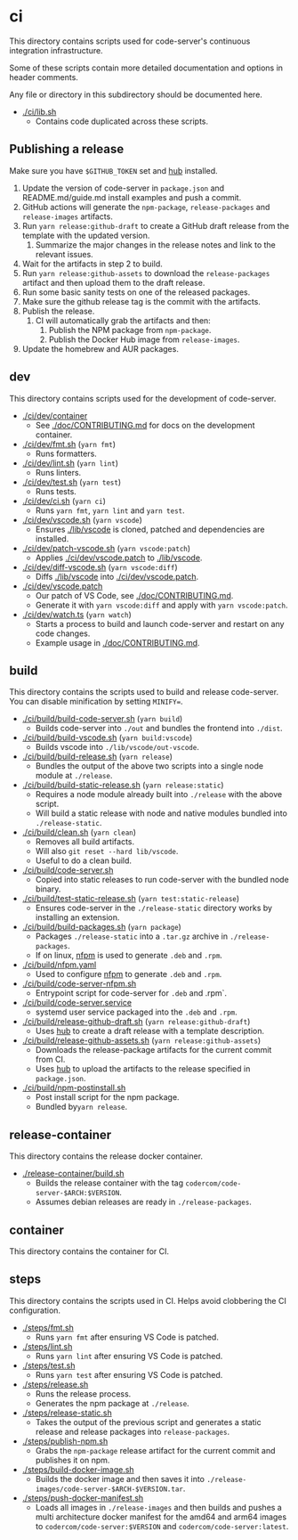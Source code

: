 # ci

This directory contains scripts used for code-server's continuous integration infrastructure.

Some of these scripts contain more detailed documentation and options
in header comments.

Any file or directory in this subdirectory should be documented here.

- [./ci/lib.sh](./lib.sh)
  - Contains code duplicated across these scripts.

## Publishing a release

Make sure you have `$GITHUB_TOKEN` set and [hub](https://github.com/github/hub) installed.

1. Update the version of code-server in `package.json` and README.md/guide.md install examples and push a commit.
2. GitHub actions will generate the `npm-package`, `release-packages` and `release-images` artifacts.
3. Run `yarn release:github-draft` to create a GitHub draft release from the template with
   the updated version.
   1. Summarize the major changes in the release notes and link to the relevant issues.
4. Wait for the artifacts in step 2 to build.
5. Run `yarn release:github-assets` to download the `release-packages` artifact and then
   upload them to the draft release.
6. Run some basic sanity tests on one of the released packages.
7. Make sure the github release tag is the commit with the artifacts.
8. Publish the release.
   1. CI will automatically grab the artifacts and then:
      1. Publish the NPM package from `npm-package`.
      2. Publish the Docker Hub image from `release-images`.
9. Update the homebrew and AUR packages.

## dev

This directory contains scripts used for the development of code-server.

- [./ci/dev/container](./dev/container)
  - See [./doc/CONTRIBUTING.md](../doc/CONTRIBUTING.md) for docs on the development container.
- [./ci/dev/fmt.sh](./dev/fmt.sh) (`yarn fmt`)
  - Runs formatters.
- [./ci/dev/lint.sh](./dev/lint.sh) (`yarn lint`)
  - Runs linters.
- [./ci/dev/test.sh](./dev/test.sh) (`yarn test`)
  - Runs tests.
- [./ci/dev/ci.sh](./dev/ci.sh) (`yarn ci`)
  - Runs `yarn fmt`, `yarn lint` and `yarn test`.
- [./ci/dev/vscode.sh](./dev/vscode.sh) (`yarn vscode`)
  - Ensures [./lib/vscode](../lib/vscode) is cloned, patched and dependencies are installed.
- [./ci/dev/patch-vscode.sh](./dev/patch-vscode.sh) (`yarn vscode:patch`)
  - Applies [./ci/dev/vscode.patch](./dev/vscode.patch) to [./lib/vscode](../lib/vscode).
- [./ci/dev/diff-vscode.sh](./dev/diff-vscode.sh) (`yarn vscode:diff`)
  - Diffs [./lib/vscode](../lib/vscode) into [./ci/dev/vscode.patch](./dev/vscode.patch).
- [./ci/dev/vscode.patch](./dev/vscode.patch)
  - Our patch of VS Code, see [./doc/CONTRIBUTING.md](../doc/CONTRIBUTING.md#vs-code-patch).
  - Generate it with `yarn vscode:diff` and apply with `yarn vscode:patch`.
- [./ci/dev/watch.ts](./dev/watch.ts) (`yarn watch`)
  - Starts a process to build and launch code-server and restart on any code changes.
  - Example usage in [./doc/CONTRIBUTING.md](../doc/CONTRIBUTING.md).

## build

This directory contains the scripts used to build and release code-server.
You can disable minification by setting `MINIFY=`.

- [./ci/build/build-code-server.sh](./build/build-code-server.sh) (`yarn build`)
  - Builds code-server into `./out` and bundles the frontend into `./dist`.
- [./ci/build/build-vscode.sh](./build/build-vscode.sh) (`yarn build:vscode`)
  - Builds vscode into `./lib/vscode/out-vscode`.
- [./ci/build/build-release.sh](./build/build-release.sh) (`yarn release`)
  - Bundles the output of the above two scripts into a single node module at `./release`.
- [./ci/build/build-static-release.sh](./build/build-static-release.sh) (`yarn release:static`)
  - Requires a node module already built into `./release` with the above script.
  - Will build a static release with node and native modules bundled into `./release-static`.
- [./ci/build/clean.sh](./build/clean.sh) (`yarn clean`)
  - Removes all build artifacts.
  - Will also `git reset --hard lib/vscode`.
  - Useful to do a clean build.
- [./ci/build/code-server.sh](./build/code-server.sh)
  - Copied into static releases to run code-server with the bundled node binary.
- [./ci/build/test-static-release.sh](./build/test-static-release.sh) (`yarn test:static-release`)
  - Ensures code-server in the `./release-static` directory works by installing an extension.
- [./ci/build/build-packages.sh](./build/build-packages.sh) (`yarn package`)
  - Packages `./release-static` into a `.tar.gz` archive in `./release-packages`.
  - If on linux, [nfpm](https://github.com/goreleaser/nfpm) is used to generate `.deb` and `.rpm`.
- [./ci/build/nfpm.yaml](./build/nfpm.yaml)
  - Used to configure [nfpm](https://github.com/goreleaser/nfpm) to generate `.deb` and `.rpm`.
- [./ci/build/code-server-nfpm.sh](./build/code-server-nfpm.sh)
  - Entrypoint script for code-server for `.deb` and .rpm`.
- [./ci/build/code-server.service](./build/code-server.service)
  - systemd user service packaged into the `.deb` and `.rpm`.
- [./ci/build/release-github-draft.sh](./build/release-github-draft.sh) (`yarn release:github-draft`)
  - Uses [hub](https://github.com/github/hub) to create a draft release with a template description.
- [./ci/build/release-github-assets.sh](./build/release-github-assets.sh) (`yarn release:github-assets`)
  - Downloads the release-package artifacts for the current commit from CI.
  - Uses [hub](https://github.com/github/hub) to upload the artifacts to the release
    specified in `package.json`.
- [./ci/build/npm-postinstall.sh](./build/npm-postinstall.sh)
  - Post install script for the npm package.
  - Bundled by`yarn release`.

## release-container

This directory contains the release docker container.

- [./release-container/build.sh](./release-container/build.sh)
  - Builds the release container with the tag `codercom/code-server-$ARCH:$VERSION`.
  - Assumes debian releases are ready in `./release-packages`.

## container

This directory contains the container for CI.

## steps

This directory contains the scripts used in CI.
Helps avoid clobbering the CI configuration.

- [./steps/fmt.sh](./steps/fmt.sh)
  - Runs `yarn fmt` after ensuring VS Code is patched.
- [./steps/lint.sh](./steps/lint.sh)
  - Runs `yarn lint` after ensuring VS Code is patched.
- [./steps/test.sh](./steps/test.sh)
  - Runs `yarn test` after ensuring VS Code is patched.
- [./steps/release.sh](./steps/release.sh)
  - Runs the release process.
  - Generates the npm package at `./release`.
- [./steps/release-static.sh](./steps/release-static.sh)
  - Takes the output of the previous script and generates a static release and
    release packages into `release-packages`.
- [./steps/publish-npm.sh](./steps/publish-npm.sh)
  - Grabs the `npm-package` release artifact for the current commit and publishes it on npm.
- [./steps/build-docker-image.sh](./steps/build-docker-image.sh)
  - Builds the docker image and then saves it into `./release-images/code-server-$ARCH-$VERSION.tar`.
- [./steps/push-docker-manifest.sh](./steps/push-docker-manifest.sh)
  - Loads all images in `./release-images` and then builds and pushes a multi architecture
    docker manifest for the amd64 and arm64 images to `codercom/code-server:$VERSION` and
    `codercom/code-server:latest`.
